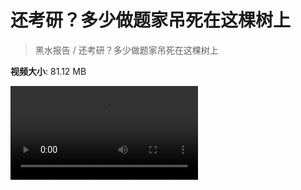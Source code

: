 # 还考研？多少做题家吊死在这棵树上

> 黑水报告 / 还考研？多少做题家吊死在这棵树上

**视频大小**: 81.12 MB

<div class="video"><video src="https://file.hsyhx.top/video/黑水报告/还考研？多少做题家吊死在这棵树上.mp4" controls preload>🤔 您的浏览器不支持 video 标签</video></div>